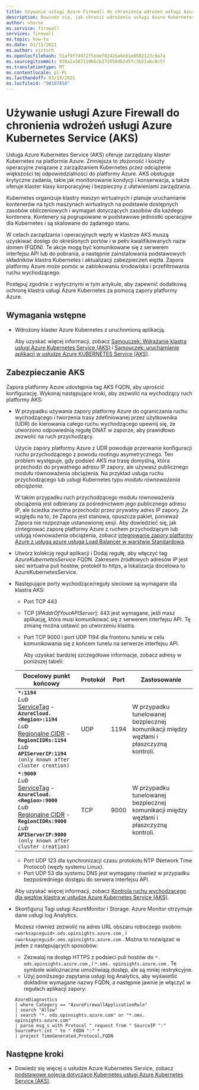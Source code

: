 ```yaml
---
title: Używanie usługi Azure Firewall do chronienia wdrożeń usługi Azure Kubernetes Service (AKS)
description: Dowiedz się, jak chronić wdrożenia usługi Azure Kubernetes Service (AKS) przy użyciu zapory platformy Azure
author: vhorne
ms.service: firewall
services: firewall
ms.topic: how-to
ms.date: 01/11/2021
ms.author: victorh
ms.openlocfilehash: 51af9ff4972f5edef02426a6e81e8582123c9a7a
ms.sourcegitcommit: 910a1a38711966cb171050db245fc3b22abc8c5f
ms.translationtype: MT
ms.contentlocale: pl-PL
ms.lasthandoff: 03/19/2021
ms.locfileid: "98107858"
---
```

# <a name="use-azure-firewall-to-protect-azure-kubernetes-service-aks-deployments"></a>Używanie usługi Azure Firewall do chronienia wdrożeń usługi Azure Kubernetes Service (AKS)

Usługa Azure Kubernetes Service (AKS) oferuje zarządzany klaster Kubernetes na platformie Azure. Zmniejsza to złożoność i koszty operacyjne związane z zarządzaniem Kubernetes przez odciążenie większości tej odpowiedzialności do platformy Azure. AKS obsługuje krytyczne zadania, takie jak monitorowanie kondycji i konserwacja, a także oferuje klaster klasy korporacyjnej i bezpieczny z ułatwieniami zarządzania.

Kubernetes organizuje klastry maszyn wirtualnych i planuje uruchamianie kontenerów na tych maszynach wirtualnych na podstawie dostępnych zasobów obliczeniowych i wymagań dotyczących zasobów dla każdego kontenera. Kontenery są pogrupowane w podstawowe jednostki operacyjne dla Kubernetes i są skalowane do żądanego stanu.

W celach zarządzania i operacyjnych węzły w klastrze AKS muszą uzyskiwać dostęp do określonych portów i w pełni kwalifikowanych nazw domen (FQDN). Te akcje mogą być komunikowane się z serwerem interfejsu API lub do pobrania, a następnie zainstalowania podstawowych składników klastra Kubernetes i aktualizacji zabezpieczeń węzła. Zapora platformy Azure może pomóc w zablokowaniu środowiska i przefiltrowania ruchu wychodzącego.

Postępuj zgodnie z wytycznymi w tym artykule, aby zapewnić dodatkową ochronę klastra usługi Azure Kubernetes za pomocą zapory platformy Azure.

## <a name="prerequisites"></a>Wymagania wstępne

- Wdrożony klaster Azure Kubernetes z uruchomioną aplikacją.

   Aby uzyskać więcej informacji, zobacz [Samouczek: Wdrażanie klastra usługi Azure Kubernetes Service (AKS)](../aks/tutorial-kubernetes-deploy-cluster.md) i [Samouczek: uruchamianie aplikacji w usłudze Azure KUBERNETES Service (AKS)](../aks/tutorial-kubernetes-deploy-application.md).


## <a name="securing-aks"></a>Zabezpieczanie AKS

Zapora platformy Azure udostępnia tag AKS FQDN, aby uprościć konfigurację. Wykonaj następujące kroki, aby zezwolić na wychodzący ruch platformy AKS:

- W przypadku używania zapory platformy Azure do ograniczania ruchu wychodzącego i tworzenia trasy zdefiniowanej przez użytkownika (UDR) do kierowania całego ruchu wychodzącego upewnij się, że utworzono odpowiednią regułę DNAT w zaporze, aby prawidłowo zezwolić na ruch przychodzący. 

   Użycie zapory platformy Azure z UDR powoduje przerwanie konfiguracji ruchu przychodzącego z powodu routingu asymetrycznego. Ten problem występuje, gdy podsieć AKS ma trasę domyślną, która przechodzi do prywatnego adresu IP zapory, ale używasz publicznego modułu równoważenia obciążenia. Na przykład usługa ruchu przychodzącego lub usługi Kubernetes typu *modułu równoważenia obciążenia*.

   W takim przypadku ruch przychodzącego modułu równoważenia obciążenia jest odbierany za pośrednictwem jego publicznego adresu IP, ale ścieżka zwrotna przechodzi przez prywatny adres IP zapory. Ze względu na to, że Zapora jest stanowa, opuszcza pakiet, ponieważ Zapora nie rozpoznaje ustanowionej sesji. Aby dowiedzieć się, jak zintegrować zaporę platformy Azure z ruchem przychodzącym lub usługą równoważenia obciążenia, zobacz [integrowanie zapory platformy Azure z usługą azure usługa Load Balancer w warstwie Standardowa](integrate-lb.md).
- Utwórz kolekcję reguł aplikacji i Dodaj regułę, aby włączyć tag *AzureKubernetesService* FQDN. Zakresem źródłowych adresów IP jest sieć wirtualna puli hostów, protokół to https, a lokalizacja docelowa to AzureKubernetesService.
- Następujące porty wychodzące/reguły sieciowe są wymagane dla klastra AKS:

   - Port TCP 443
   - TCP [*IPAddrOfYourAPIServer*]: 443 jest wymagane, jeśli masz aplikację, która musi komunikować się z serwerem interfejsu API. Tę zmianę można ustawić po utworzeniu klastra.
   - Port TCP 9000 i port UDP 1194 dla frontonu tunelu w celu komunikowania się z końcem tunelu na serwerze interfejsu API.

      Aby uzyskać bardziej szczegółowe informacje, zobacz adresy w poniższej tabeli:

   | Docelowy punkt końcowy                                                             | Protokół | Port    | Zastosowanie  |
   |----------------------------------------------------------------------------------|----------|---------|------|
   | **`*:1194`** <br/> *Lub* <br/> [ServiceTag](../virtual-network/service-tags-overview.md#available-service-tags) - **`AzureCloud.<Region>:1194`** <br/> *Lub* <br/> [Regionalne CIDR](../virtual-network/service-tags-overview.md#discover-service-tags-by-using-downloadable-json-files) - **`RegionCIDRs:1194`** <br/> *Lub* <br/> **`APIServerIP:1194`** `(only known after cluster creation)`  | UDP           | 1194      | W przypadku tunelowanej bezpiecznej komunikacji między węzłami i płaszczyzną kontroli. |
   | **`*:9000`** <br/> *Lub* <br/> [ServiceTag](../virtual-network/service-tags-overview.md#available-service-tags) - **`AzureCloud.<Region>:9000`** <br/> *Lub* <br/> [Regionalne CIDR](../virtual-network/service-tags-overview.md#discover-service-tags-by-using-downloadable-json-files) - **`RegionCIDRs:9000`** <br/> *Lub* <br/> **`APIServerIP:9000`** `(only known after cluster creation)`  | TCP           | 9000      | W przypadku tunelowanej bezpiecznej komunikacji między węzłami i płaszczyzną kontroli. |

   - Port UDP 123 dla synchronizacji czasu protokołu NTP (Network Time Protocol) (węzły systemu Linux).
   - Port UDP 53 dla systemu DNS jest wymagany również w przypadku bezpośredniego dostępu do serwera interfejsu API.

   Aby uzyskać więcej informacji, zobacz [Kontrola ruchu wychodzącego dla węzłów klastra w usłudze Azure Kubernetes Service (AKS)](../aks/limit-egress-traffic.md).
- Skonfiguruj Tagi usługi AzureMonitor i Storage. Azure Monitor otrzymuje dane usługi log Analytics.

   Możesz również zezwolić na adres URL obszaru roboczego osobno: `<worksapceguid>.ods.opinsights.azure.com` , i `<worksapceguid>.oms.opinsights.azure.com` . Można to rozwiązać w jeden z następujących sposobów:

    - Zezwalaj na dostęp HTTPS z podsieci puli hostów do `*. ods.opinsights.azure.com` , i `*.oms. opinsights.azure.com` . Te symbole wieloznaczne umożliwiają dostęp, ale są mniej restrykcyjne.
    - Użyj poniższego zapytania usługi log Analytics, aby wyświetlić dokładnie wymagane nazwy FQDN, a następnie jawnie je włączyć w regułach aplikacji zapory:
   ```
   AzureDiagnostics 
   | where Category == "AzureFirewallApplicationRule" 
   | search "Allow" 
   | search "*. ods.opinsights.azure.com" or "*.oms. opinsights.azure.com"
   | parse msg_s with Protocol " request from " SourceIP ":" SourcePort:int " to " FQDN ":" * 
   | project TimeGenerated,Protocol,FQDN 
   ```


## <a name="next-steps"></a>Następne kroki

- Dowiedz się więcej o usłudze Azure Kubernetes Service, zobacz [podstawowe pojęcia dotyczące Kubernetes usługi Azure Kubernetes Service (AKS)](../aks/concepts-clusters-workloads.md).
